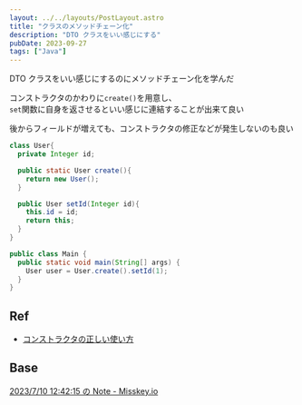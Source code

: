 ```yaml
---
layout: ../../layouts/PostLayout.astro
title: "クラスのメソッドチェーン化"
description: "DTO クラスをいい感じにする"
pubDate: 2023-09-27
tags: ["Java"]
---
```


DTO クラスをいい感じにするのにメソッドチェーン化を学んだ

コンストラクタのかわりに`create()`を用意し、\
`set`関数に自身を返させるといい感じに連結することが出来て良い

後からフィールドが増えても、コンストラクタの修正などが発生しないのも良い

```java showLineNumbers {4-6,10}
class User{
  private Integer id;

  public static User create(){
    return new User();
  }

  public User setId(Integer id){
    this.id = id;
    return this;
  }
}
```

```java showLineNumbers
public class Main {
  public static void main(String[] args) {
    User user = User.create().setId(1);
  }
}
```

## Ref

- [コンストラクタの正しい使い方](https://www.deep-rain.com/programming/java/915)

## Base

[2023/7/10 12:42:15 の Note - Misskey.io](https://misskey.io/notes/9gzvt3eaig)
